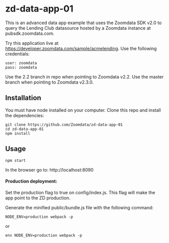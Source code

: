 # zd-data-app-01

This is an advanced data app example that uses the Zoomdata SDK v2.0 to query the Lending Club datasource hosted by a Zoomdata instance at pubsdk.zoomdata.com.

Try this application live at https://developer.zoomdata.com/sample/acmelending. Use the following credentials:
```
user: zoomdata
pass: zoomdata
```

Use the 2.2 branch in repo when pointing to Zoomdata v2.2.  Use the master branch when pointing to Zoomdata v2.3.0.

## Installation

You must have node installed on your computer. Clone this repo and install the dependencies:
```
git clone https://github.com/Zoomdata/zd-data-app-01
cd zd-data-app-01
npm install
```

## Usage
```
npm start
```

In the browser go to: http://localhost:8090


#### Production deployment:

Set the production flag to true on config/index.js. This flag will make the app point to the ZD production.

Generate the minified public/bundle.js file with the following command:

```
NODE_ENV=production webpack -p
```
or

```
env NODE_ENV=production webpack -p
```
